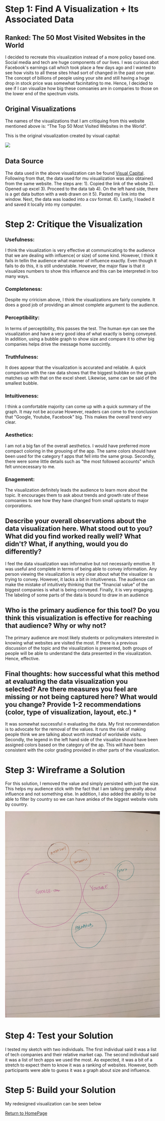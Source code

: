 # Step 1: Find A Visualization + Its Associated Data

## Ranked: The 50 Most Visited Websites in the World

I decided to recreate this visualization instead of a more policy based one. Social media and tech are huge components of our lives. I was curious abot Facebook's earnings call which took place a few days ago and I wanted to see how visits to all these sites hhad sort of changed in the past one year. The concept of billions of people using your site and still having a huge drop in stock price was somewhat facinitating to me. Hence, I decided to see if I can visualize how big these comoanies are in comparies to those on the lower end of the spectrum visits.

## Original Visualizations
The names of the visualizations that I am critiquing from this website mentioned above is: “The Top 50 Most Visited Websites in the World”.

This is the original visualization created by visual capital:

![](https://www.visualcapitalist.com/wp-content/uploads/2021/01/Top_50_Websites_V4-2.jpg)

## Data Source

The data used in the above visualization can be found [Visual Capital](https://www.visualcapitalist.com/the-50-most-visited-websites-in-the-world/). Following from that, the data used for mu visualization was also obtained from the same website. The steps are:
1). Copied the link of the wbsite
2). Opened up excel
3). Proceed to the data tab
4). On the left hand side, there is a get data button with a web drawn on it
5). Pasted my link into the window. Next, the data was loaded into a csv format.
6). Lastly, I loaded it and saved it locally into my computer.

# Step 2: Critique the Visualization

### Usefulness:

I think the visualization is very effective at communicating to the audience that we are dealing with influence( or size) of some kind. However, I think it fails in tellin the audience what manner of influence exactly. Even though it fails to do this, it is still understable. However, the major flaw is that it visualizes numbers to show this influence and this can be interpreted in too many ways.

### Completeness:

Despite my criricism above, I think the visualizations are fairly complete. It does a good job of providing an almost complete argument to the audience.

### Perceptibility:

In terms of perceptibility, this passes the test. The human eye can see the visualization and have a very good idea of what exactly is being conveyed. In addition, using a bubble graph to show size and compare it to other big companies helps drive the message home succintly.

### Truthfulness:

It does appear that the visualization is accurated and reliable. A quick comparison with the raw data shows that the biggest bubbke on the graph matches up with that on the excel sheet. Likewise, same can be said of the smallest bubble.

### Intuitiveness:

I think a comfortable majority can come up with a quick summary of the graph. It may not be accurae However, readers can come to the conclusion that "Google, Youtube, Facebook" big. This makes the overall trend very clear.


### Aesthetics:

I am not a big fan of the overall aesthetics. I would have preferred more compact coloring in the grouoing of the app. The same colors should have been used for the category f apps that fell into the same group. Secondly, there were some little details such as "the most followed accounts" which felt unncecessary to me. 

### Enagement:

The visualization definitely leads the audience to learn more about the topic. It encourages them to ask about trends and growth rate of these comoanies to see how they have changed from small upstarts to major corporations.

## Describe your overall observations about the data visualization here.  What stood out to you?  What did you find worked really well?  What didn't?  What, if anything, would you do differently?

I feel the data visualization was informative but not necessarily emotive. It was useful and complete in terms of being able to convey information. Any person viewing the visualization is very clear about what the visualizer is trying to convey. However, it lacks a bit in intuitiveness. The audience can make the mistake of intuitively thinking that the "financial value" of the biggest companies is what is being conveyed. Finally, it is very engaging. The labeling of some parts of the data is bound to draw in an audience

## Who is the primary audience for this tool?  Do you think this visualization is effective for reaching that audience?  Why or why not?

The primary audience are most likely students or policymakers interested in knowing what websites are visited the most. If there is a previous discussion of the topic and the visualization is presented, both groups of people will be able to understand the data presented in the visualization. Hence, effective.

## Final thoughts: how successful what this method at evaluating the data visualization you selected? Are there measures you feel are missing or not being captured here?  What would you change?  Provide 1-2 recommendations (color, type of visualization, layout, etc.) *

It was somewhat successful n evaluating the data. My first recommendation is to advocate for the removal of the values. It runs the risk of making people think we are talking about worth instead of worldwide visits. Secondly, the legend in the left hand side of the visualize should have been assigned colors based on the category of the ap. This will have been consistent with the color grading provided in other parts of the visualization.

# Step 3: Wireframe a Solution
For this solution, I removed the value and simply persisted with just the size. This helps my audience stick with the fact that I am talking generally about influence and not something else. In addition, I also added the ability to be able to filter by country so we can have anidea of the biggest website visits by country.
<!-- < img src = "https://github.com/Toorel/Toorese-Portfolio/blob/main/PXL_20220208_061129505.jpg" width = "100", height = "10"> -->

![](PXL_20220208_061129505.jpg)

# Step 4: Test your Solution
I tested my sketch with two individuals. The first individual said it was a list of tech companies and their relative market cap. The second individual said it was a list of tech apps we used the most. As expected, it was a bit of a stretch to expect them to know it was a ranking of websites. However, both participants were able to guess it was a graph about size and influence.

# Step 5: Build your Solution
My redesigned visualization can be seen below
<div class="flourish-embed flourish-hierarchy" data-src="visualisation/8638675"><script src="https://public.flourish.studio/resources/embed.js"></script></div>

[Return to HomePage](https://toorel.github.io/Toorese-Portfolio/)
